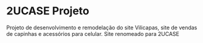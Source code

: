 # 2UCASE Projeto
Projeto de desenvolvimento e remodelação do site Vilicapas, site de vendas de capinhas e acessórios para celular.
Site renomeado para 2UCASE
